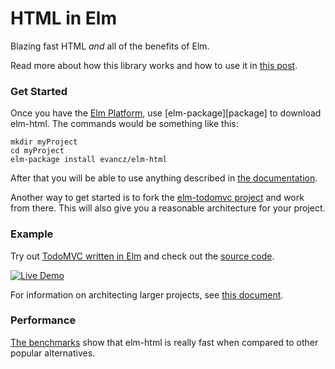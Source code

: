 # HTML in Elm

Blazing fast HTML *and* all of the benefits of Elm.

Read more about how this library works and how to use it in [this post][html].

[html]: http://elm-lang.org/blog/Blazing-Fast-Html.elm

### Get Started

Once you have the [Elm Platform][platform], use [elm-package][package] to download
elm-html. The commands would be something like this:

[platform]: https://github.com/elm-lang/elm-platform#elm-platform
[get]: https://github.com/elm-lang/elm-package#basic-usage

```
mkdir myProject
cd myProject
elm-package install evancz/elm-html
```

After that you will be able to use anything described in [the
documentation][docs].

[docs]: http://package.elm-lang.org/packages/evancz/elm-html/latest/

Another way to get started is to fork the [elm-todomvc project][todomvc] and
work from there. This will also give you a reasonable architecture for your
project.

[todomvc]: https://github.com/evancz/elm-todomvc

### Example

Try out [TodoMVC written in Elm][demo] and check out the [source code][src].

[![Live Demo](https://raw.githubusercontent.com/evancz/elm-html/master/todo.png)][demo]

[demo]: http://evancz.github.io/elm-todomvc/
[src]: https://github.com/evancz/elm-todomvc/

For information on architecting larger projects, see [this
document][architecture].

[architecture]: https://gist.github.com/evancz/2b2ba366cae1887fe621

### Performance

[The benchmarks][bench] show that elm-html is really fast when compared to
other popular alternatives.

[bench]: http://evancz.github.io/todomvc-perf-comparison/

